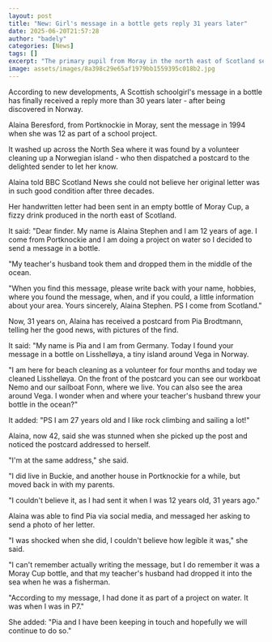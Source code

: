 ```yaml
---
layout: post
title: "New: Girl's message in a bottle gets reply 31 years later"
date: 2025-06-20T21:57:28
author: "badely"
categories: [News]
tags: []
excerpt: "The primary pupil from Moray in the north east of Scotland sent out her message in 1994 and it finally turned up across the North Sea in Norway."
image: assets/images/8a398c29e65af1979bb1559395c018b2.jpg
---
```


According to new developments, A Scottish schoolgirl's message in a bottle has finally received a reply more than 30 years later - after being discovered in Norway.

Alaina Beresford, from Portknockie in Moray, sent the message in 1994 when she was 12 as part of a school project.

It  washed up across the North Sea where it was found by a volunteer cleaning up a Norwegian island - who then dispatched a postcard to the delighted sender to let her know.

Alaina told BBC Scotland News she could not believe her original letter was in such good condition after three decades.

Her handwritten letter had been sent in an empty bottle of Moray Cup, a fizzy drink produced in the north east of Scotland.

It said: "Dear finder. My name is Alaina Stephen and I am 12 years of age. I come from Portknockie and I am doing a project on water so I decided to send a message in a bottle.

"My teacher's husband took them and dropped them in the middle of the ocean.

"When you find this message, please write back with your name, hobbies, where you found the message, when, and if you could, a little information about your area. Yours sincerely, Alaina Stephen. PS I come from Scotland."

Now, 31 years on, Alaina has received a postcard from Pia Brodtmann, telling her the good news, with pictures of the find.

It said: "My name is Pia and I am from Germany. Today I found your message in a bottle on Lisshelløya, a tiny island around Vega in Norway.

"I am here for beach cleaning as a volunteer for four months and today we cleaned Lisshelløya. On the front of the postcard you can see our workboat Nemo and our sailboat Fonn, where we live. You can also see the area around Vega. I wonder when and where your teacher's husband threw your bottle in the ocean?"

It added: "PS I am 27 years old and I like rock climbing and sailing a lot!"

Alaina, now 42, said she was stunned when she picked up the post and noticed the postcard addressed to herself.

"I'm at the same address," she said.

"I did live in Buckie, and another house in Portknockie for a while, but moved back in with my parents.

"I couldn't believe it, as I had sent it when I was 12 years old, 31 years ago."

Alaina was able to find Pia via social media, and messaged her asking to send a photo of her letter.

"I was shocked when she did, I couldn't believe how legible it was," she said.

"I can't remember actually writing the message, but I do remember it was a Moray Cup bottle, and that my teacher's husband had dropped it into the sea when he was a fisherman.

"According to my message, I had done it as part of a project on water. It was when I was in P7."

She added: "Pia and I have been keeping in touch and hopefully we will continue to do so."


